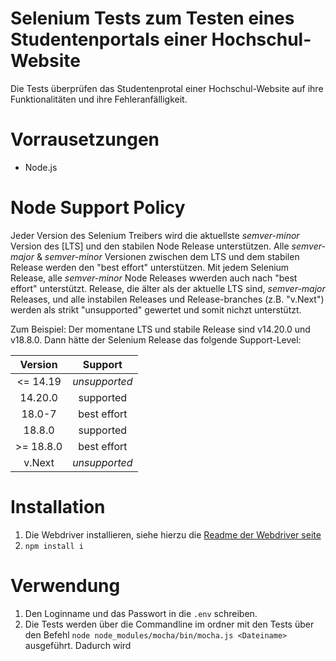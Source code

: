 # Selenium Tests zum Testen eines Studentenportals einer Hochschul-Website

Die Tests überprüfen das Studentenprotal einer Hochschul-Website auf ihre Funktionalitäten und ihre Fehleranfälligkeit.

# Vorrausetzungen

- Node.js

# Node Support Policy

Jeder Version des Selenium Treibers wird die aktuellste _semver-minor_
Version des [LTS] und den stabilen Node Release unterstützen. Alle  _semver-major_ &
_semver-minor_ Versionen zwischen dem LTS und dem stabilen Release werden den "best
effort" unterstützen. Mit jedem Selenium Release, alle  _semver-minor_ Node Releases
wwerden auch nach "best effort" unterstützt. Release, die älter als der aktuelle LTS sind,
_semver-major_ Releases, und alle instabilen Releases und Release-branches (z.B. "v.Next")
werden als strikt "unsupported" gewertet und somit nichzt unterstützt.

Zum Beispiel: Der momentane LTS und stabile Release sind v14.20.0 und
v18.8.0. Dann hätte der Selenium Release das folgende Support-Level:

|  Version  |    Support    |
| :-------: | :-----------: |
| <= 14.19  | _unsupported_ |
|  14.20.0  |   supported   |
|  18.0-7   |  best effort  |
|  18.8.0   |   supported   |
| >= 18.8.0 |  best effort  |
|  v.Next   | _unsupported_ |

# Installation

1. Die Webdriver installieren, siehe hierzu die [Readme der Webdriver seite](https://github.com/SeleniumHQ/selenium/blob/trunk/javascript/node/selenium-webdriver/README.md) 
2. `npm install i`

# Verwendung

1. Den Loginname und das Passwort in die `.env` schreiben.
2. Die Tests werden über die Commandline im ordner mit den Tests über den Befehl `node node_modules/mocha/bin/mocha.js <Dateiname>` ausgeführt. Dadurch wird
